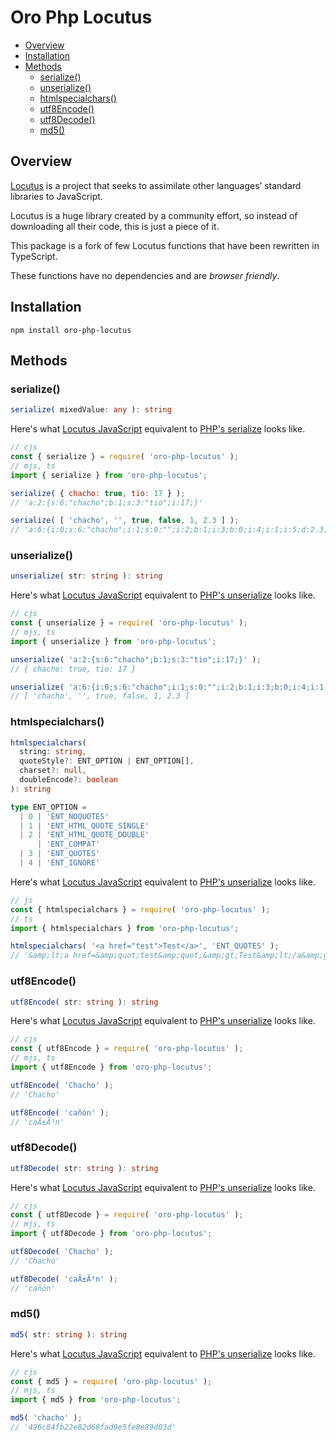 # Oro Php Locutus

* [Overview](#overview)
* [Installation](#installation)
* [Methods](#methods)
  * [serialize()](#serialize)
  * [unserialize()](#unserialize)
  * [htmlspecialchars()](#htmlspecialchars)
  * [utf8Encode()](#utf8encode)
  * [utf8Decode()](#utf8decode)
  * [md5()](#md5)

## Overview

[Locutus](https://locutus.io/php/) is a project that seeks to assimilate other languages’ standard libraries to JavaScript.

Locutus is a huge library created by a community effort, so instead of downloading all their code, this is just a piece of it.

This package is a fork of few Locutus functions that have been rewritten in TypeScript.

These functions have no dependencies and are _browser friendly_.

## Installation

```shell
npm install oro-php-locutus
```

## Methods

### serialize()
```ts
serialize( mixedValue: any ): string
```

Here's what [Locutus JavaScript](https://github.com/locutusjs/locutus/blob/master/src/php/var/serialize.js)
equivalent to [PHP's serialize](https://www.php.net/manual/en/function.serialize.php) looks like.

```js
// cjs
const { serialize } = require( 'oro-php-locutus' );
// mjs, ts
import { serialize } from 'oro-php-locutus';

serialize( { chacho: true, tio: 17 } );
// 'a:2:{s:6:"chacho";b:1;s:3:"tio";i:17;}'

serialize( [ 'chacho', '', true, false, 1, 2.3 ] );
// 'a:6:{i:0;s:6:"chacho";i:1;s:0:"";i:2;b:1;i:3;b:0;i:4;i:1;i:5;d:2.3;}'
```

### unserialize()
```ts
unserialize( str: string ): string
```

Here's what [Locutus JavaScript](https://github.com/locutusjs/locutus/blob/master/src/php/var/unserialize.js)
equivalent to [PHP's unserialize](https://www.php.net/manual/en/function.unserialize.php) looks like.

```js
// cjs
const { unserialize } = require( 'oro-php-locutus' );
// mjs, ts
import { unserialize } from 'oro-php-locutus';

unserialize( 'a:2:{s:6:"chacho";b:1;s:3:"tio";i:17;}' );
// { chacho: true, tio: 17 }

unserialize( 'a:6:{i:0;s:6:"chacho";i:1;s:0:"";i:2;b:1;i:3;b:0;i:4;i:1;i:5;d:2.3;}' );
// [ 'chacho', '', true, false, 1, 2.3 ]
```

### htmlspecialchars()
```ts
htmlspecialchars(
  string: string,
  quoteStyle?: ENT_OPTION | ENT_OPTION[],
  charset?: null,
  doubleEncode?: boolean
): string

type ENT_OPTION =
  | 0 | 'ENT_NOQUOTES'
  | 1 | 'ENT_HTML_QUOTE_SINGLE'
  | 2 | 'ENT_HTML_QUOTE_DOUBLE'
      | 'ENT_COMPAT'
  | 3 | 'ENT_QUOTES'
  | 4 | 'ENT_IGNORE'
```

Here's what [Locutus JavaScript](https://github.com/locutusjs/locutus/blob/master/src/php/strings/htmlspecialchars.js)
equivalent to [PHP's unserialize](https://www.php.net/manual/en/function.htmlspecialchars.php) looks like.

```js
// js
const { htmlspecialchars } = require( 'oro-php-locutus' );
// ts
import { htmlspecialchars } from 'oro-php-locutus';

htmlspecialchars( '<a href="test">Test</a>', 'ENT_QUOTES' );
// '&amp;lt;a href=&amp;quot;test&amp;quot;&amp;gt;Test&amp;lt;/a&amp;gt;'
```

### utf8Encode()
```ts
utf8Encode( str: string ): string
```

Here's what [Locutus JavaScript](https://github.com/locutusjs/locutus/blob/master/src/php/xml/utf8_encode.js)
equivalent to [PHP's unserialize](https://www.php.net/manual/en/function.utf8-encode.php) looks like.

```js
// cjs
const { utf8Encode } = require( 'oro-php-locutus' );
// mjs, ts
import { utf8Encode } from 'oro-php-locutus';

utf8Encode( 'Chacho' );
// 'Chacho'

utf8Encode( 'cañón' );
// 'caÃ±Ã³n'
```

### utf8Decode()
```ts
utf8Decode( str: string ): string
```

Here's what [Locutus JavaScript](https://github.com/locutusjs/locutus/blob/master/src/php/xml/utf8_decode.js)
equivalent to [PHP's unserialize](https://www.php.net/manual/en/function.utf8-decode.php) looks like.

```js
// cjs
const { utf8Decode } = require( 'oro-php-locutus' );
// mjs, ts
import { utf8Decode } from 'oro-php-locutus';

utf8Decode( 'Chacho' );
// 'Chacho'

utf8Decode( 'caÃ±Ã³n' );
// 'cañón'
```

### md5()
```ts
md5( str: string ): string
```

Here's what [Locutus JavaScript](https://github.com/locutusjs/locutus/blob/master/src/php/strings/md5.js)
equivalent to [PHP's unserialize](https://www.php.net/manual/en/function.md5.php) looks like.

```js
// cjs
const { md5 } = require( 'oro-php-locutus' );
// mjs, ts
import { md5 } from 'oro-php-locutus';

md5( 'chacho' );
// '496c84fb22e82d68fad9e5fe8e89d03d'
```
